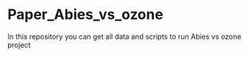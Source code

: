# Paper_Abies_vs_ozone
 In this repository you can get all data and scripts to run Abies vs ozone project
